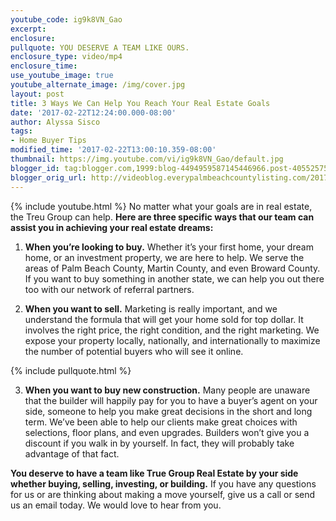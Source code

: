 ```yaml
---
youtube_code: ig9k8VN_Gao
excerpt:
enclosure:
pullquote: YOU DESERVE A TEAM LIKE OURS.
enclosure_type: video/mp4
enclosure_time:
use_youtube_image: true
youtube_alternate_image: /img/cover.jpg
layout: post
title: 3 Ways We Can Help You Reach Your Real Estate Goals
date: '2017-02-22T12:24:00.000-08:00'
author: Alyssa Sisco
tags:
- Home Buyer Tips
modified_time: '2017-02-22T13:00:10.359-08:00'
thumbnail: https://img.youtube.com/vi/ig9k8VN_Gao/default.jpg
blogger_id: tag:blogger.com,1999:blog-4494959587145446966.post-4055257591687670962
blogger_orig_url: http://videoblog.everypalmbeachcountylisting.com/2017/02/3-ways-we-can-help-you-reach-your-real.html
---
```

{% include youtube.html %}
No matter what your goals are in real estate, the Treu Group can help. **Here are three specific ways that our team can assist you in achieving your real estate dreams:**

 1. **When you’re looking to buy.** Whether it’s your first home, your dream home, or an investment property, we are here to help. We serve the areas of Palm Beach County, Martin County, and even Broward County. If you want to buy something in another state, we can help you out there too with our network of referral partners.

2. **When you want to sell.** Marketing is really important, and we understand the formula that will get your home sold for top dollar. It involves the right price, the right condition, and the right marketing. We expose your property locally, nationally, and internationally to maximize the number of potential buyers who will see it online.

{% include pullquote.html %}

 3. **When you want to buy new construction.** Many people are unaware that the builder will happily pay for you to have a buyer’s agent on your side, someone to help you make great decisions in the short and long term. We’ve been able to help our clients make great choices with selections, floor plans, and even upgrades. Builders won’t give you a discount if you walk in by yourself. In fact, they will probably take advantage of that fact.

**You deserve to have a team like True Group Real Estate by your side whether buying, selling, investing, or building.** If you have any questions for us or are thinking about making a move yourself, give us a call or send us an email today. We would love to hear from you.
